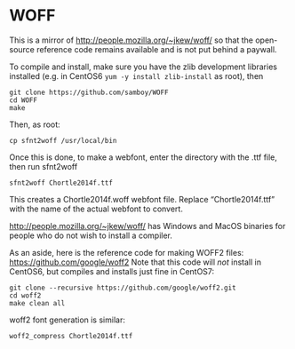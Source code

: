# WOFF

This is a mirror of http://people.mozilla.org/~jkew/woff/ so that
the open-source reference code remains available and is not put
behind a paywall.

To compile and install, make sure you have the zlib development libraries
installed (e.g. in CentOS6 `yum -y install zlib-install` as root), then

    git clone https://github.com/samboy/WOFF
    cd WOFF
    make

Then, as root:

    cp sfnt2woff /usr/local/bin

Once this is done, to make a webfont, enter the directory with the .ttf
file, then run sfnt2woff

    sfnt2woff Chortle2014f.ttf

This creates a Chortle2014f.woff webfont file. Replace
“Chortle2014f.ttf” with the name of the actual webfont to convert.

http://people.mozilla.org/~jkew/woff/ has Windows and MacOS binaries
for people who do not wish to install a compiler.

As an aside, here is the reference code for making WOFF2 files:
https://github.com/google/woff2 Note that this code will _not_ install
in CentOS6, but compiles and installs just fine in CentOS7:

    git clone --recursive https://github.com/google/woff2.git
    cd woff2
    make clean all

woff2 font generation is similar:

    woff2_compress Chortle2014f.ttf

